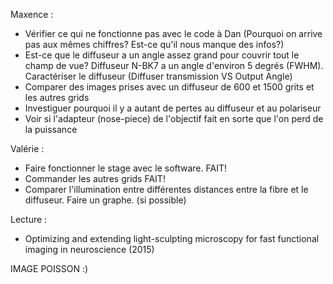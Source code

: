 Maxence : 
  - Vérifier ce qui ne fonctionne pas avec le code à Dan (Pourquoi on arrive pas aux mêmes chiffres? Est-ce qu'il nous manque des infos?)
  - Est-ce que le diffuseur a un angle assez grand pour couvrir tout le champ de vue? Diffuseur N-BK7 a un angle d'environ 5 degrés (FWHM). Caractériser le diffuseur (Diffuser transmission VS Output Angle)
  - Comparer des images prises avec un diffuseur de 600 et 1500 grits et les autres grids
  - Investiguer pourquoi il y a autant de pertes au diffuseur et au polariseur
  - Voir si l'adapteur (nose-piece) de l'objectif fait en sorte que l'on perd de la puissance
  
Valérie : 
  - Faire fonctionner le stage avec le software. FAIT! 
  - Commander les autres grids FAIT! 
  - Comparer l'illumination entre différentes distances entre la fibre et le diffuseur. Faire un graphe. (si possible)
  
Lecture : 
  - Optimizing and extending light-sculpting microscopy for fast functional imaging in neuroscience (2015)
  
IMAGE POISSON :)
